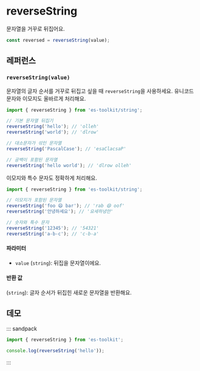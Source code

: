 # reverseString

문자열을 거꾸로 뒤집어요.

```typescript
const reversed = reverseString(value);
```

## 레퍼런스

### `reverseString(value)`

문자열의 글자 순서를 거꾸로 뒤집고 싶을 때 `reverseString`을 사용하세요. 유니코드 문자와 이모지도 올바르게 처리해요.

```typescript
import { reverseString } from 'es-toolkit/string';

// 기본 문자열 뒤집기
reverseString('hello'); // 'olleh'
reverseString('world'); // 'dlrow'

// 대소문자가 섞인 문자열
reverseString('PascalCase'); // 'esaClacsaP'

// 공백이 포함된 문자열
reverseString('hello world'); // 'dlrow olleh'
```

이모지와 특수 문자도 정확하게 처리해요.

```typescript
import { reverseString } from 'es-toolkit/string';

// 이모지가 포함된 문자열
reverseString('foo 😄 bar'); // 'rab 😄 oof'
reverseString('안녕하세요'); // '요세하녕안'

// 숫자와 특수 문자
reverseString('12345'); // '54321'
reverseString('a-b-c'); // 'c-b-a'
```

#### 파라미터

- `value` (`string`): 뒤집을 문자열이에요.

#### 반환 값

(`string`): 글자 순서가 뒤집힌 새로운 문자열을 반환해요.

## 데모

::: sandpack

```ts index.ts
import { reverseString } from 'es-toolkit';

console.log(reverseString('hello'));
```

:::
